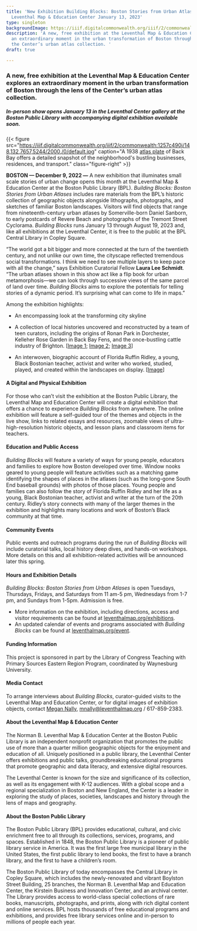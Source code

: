 ```yaml
---
title: 'New Exhibition Building Blocks: Boston Stories from Urban Atlases opens at
  Leventhal Map & Education Center January 13, 2023'
type: singleton
backgroundImage: https://iiif.digitalcommonwealth.org/iiif/2/commonwealth:ht24zx167/1700,2065,4591,2867/2000,/0/default.jpg
description: 'A new, free exhibition at the Leventhal Map & Education Center explores
  an extraordinary moment in the urban transformation of Boston through the lens of
  the Center’s urban atlas collection. '
draft: true

---
```

### A new, free exhibition at the Leventhal Map & Education Center explores an extraordinary moment in the urban transformation of Boston through the lens of the Center’s urban atlas collection.

##### In-person show opens January 13 in the Leventhal Center gallery at the Boston Public Library with accompanying digital exhibition available soon.

{{< figure src="https://iiif.digitalcommonwealth.org/iiif/2/commonwealth:1257c490j/148,132,7657,5244/2000,/0/default.jpg" caption="A 1938 [atlas plate]() of Back Bay offers a detailed snapshot of the neighborhood's bustling businesses, residences, and transport." class="figure-right" >}}

**BOSTON — December 9, 2022 —** A new exhibition that illuminates small scale stories of urban change opens this month at the Leventhal Map & Education Center at the Boston Public Library (BPL). _Building Blocks: Boston Stories from Urban Atlases_ includes rare materials from the BPL’s historic collection of geographic objects alongside lithographs, photographs, and sketches of familiar Boston landscapes. Visitors will find objects that range from nineteenth-century urban atlases by Somerville-born Daniel Sanborn, to early postcards of Revere Beach and photographs of the Tremont Street Cyclorama. _Building Blocks_ runs January 13 through August 19, 2023 and, like all exhibitions at the Leventhal Center, it is free to the public at the BPL Central Library in Copley Square.

“The world got a bit bigger and more connected at the turn of the twentieth century, and not unlike our own time, the cityscape reflected tremendous social transformations. I think we need to see multiple layers to keep pace with all the change,” says Exhibition Curatorial Fellow **Laura Lee Schmidt**. “The urban atlases shown in this show act like a flip book for urban metamorphosis—we can look through successive views of the same parcel of land over time. _Building Blocks_ aims to explore the potentials for telling stories of a dynamic period. It’s surprising what can come to life in maps.”

Among the exhibition highlights:

* An encompassing look at the transforming city skyline 


* A collection of local histories uncovered and reconstructed by a team of teen curators, including the origins of Ronan Park in Dorchester, Kelleher Rose Garden in Back Bay Fens, and the once-bustling cattle industry of Brighton. \[[Image 1](https://collections.leventhalmap.org/search/commonwealth:1257bz472); [Image 2](https://collections.leventhalmap.org/search/commonwealth:1257c3871); [Image 3](https://www.digitalcommonwealth.org/search/commonwealth:0c4862940)\]


* An interwoven, biographic account of Florida Ruffin Ridley, a young, Black Bostonian teacher, activist and writer who worked, studied, played, and created within the landscapes on display. \[[Image](https://bostonpubliclibrary.sharepoint.com/sites/LeventhalMap/Shared%20Documents/Forms/AllItems.aspx?id=%2Fsites%2FLeventhalMap%2FShared%20Documents%2FEducation%2FK%2D12%2FExhibitions%2FBuilding%20Blocks%2FFlorida%2FImages%20for%20design%2FCC%5Fconvention%2Ejpeg&parent=%2Fsites%2FLeventhalMap%2FShared%20Documents%2FEducation%2FK%2D12%2FExhibitions%2FBuilding%20Blocks%2FFlorida%2FImages%20for%20design&p=true&ga=1)\]

#### A Digital and Physical Exhibition

For those who can’t visit the exhibition at the Boston Public Library, the Leventhal Map and Education Center will create a digital exhibition that offers a chance to experience _Building Blocks_ from anywhere. The online exhibition will feature a self-guided tour of the themes and objects in the live show, links to related essays and resources, zoomable views of ultra-high-resolution historic objects, and lesson plans and classroom items for teachers.

#### Education and Public Access

_Building Blocks_ will feature a variety of ways for young people, educators and families to explore how Boston developed over time. Window nooks geared to young people will feature activities such as a matching game identifying the shapes of places in the atlases (such as the long-gone South End baseball grounds) with photos of those places. Young people and families can also follow the story of Florida Ruffin Ridley and her life as a young, Black Bostonian teacher, activist and writer at the turn of the 20th century. Ridley’s story connects with many of the larger themes in the exhibition and highlights many locations and work of Boston’s Black community at that time.

#### Community Events

Public events and outreach programs during the run of _Building Blocks_ will include curatorial talks, local history deep dives, and hands-on workshops. More details on this and all exhibition-related activities will be announced later this spring.

#### Hours and Exhibition Details

_Building Blocks: Boston Stories from Urban Atlases_ is open Tuesdays, Thursdays, Fridays, and Saturdays from 11 am-5 pm, Wednesdays from 1-7 pm, and Sundays from 1-5pm. Admission is free.

* More information on the exhibition, including directions, access and visitor requirements can be found at [leventhalmap.org/exhibitions](https://leventhalmap.org/exhibtions).
* An updated calendar of events and programs associated with _Building Blocks_ can be found at [leventhalmap.org/event](https://leventhalmap.org/event).

#### Funding Information

This project is sponsored in part by the Library of Congress Teaching with Primary Sources Eastern Region Program, coordinated by Waynesburg University.

#### Media Contact

To arrange interviews about _Building Blocks_, curator-guided visits to the Leventhal Map and Education Center, or for digital images of exhibition objects, contact [Megan Nally](https://www.leventhalmap.org/about/people/megan-nally/), [mnally@leventhalmap.org](mailto:mnally@leventhalmap.org) / 617-859-2383.

#### About the Leventhal Map & Education Center

The Norman B. Leventhal Map & Education Center at the Boston Public Library is an independent nonprofit organization that promotes the public use of more than a quarter million geographic objects for the enjoyment and education of all. Uniquely positioned in a public library, the Leventhal Center offers exhibitions and public talks, groundbreaking educational programs that promote geographic and data literacy, and extensive digital resources.

The Leventhal Center is known for the size and significance of its collection, as well as its engagement with K-12 audiences. With a global scope and a regional specialization in Boston and New England, the Center is a leader in exploring the study of places, societies, landscapes and history through the lens of maps and geography.

#### About the Boston Public Library

The Boston Public Library (BPL) provides educational, cultural, and civic enrichment free to all through its collections, services, programs, and spaces. Established in 1848, the Boston Public Library is a pioneer of public library service in America. It was the first large free municipal library in the United States, the first public library to lend books, the first to have a branch library, and the first to have a children’s room.

The Boston Public Library of today encompasses the Central Library in Copley Square, which includes the newly-renovated and vibrant Boylston Street Building, 25 branches, the Norman B. Leventhal Map and Education Center, the Kirstein Business and Innovation Center, and an archival center. The Library provides access to world-class special collections of rare books, manuscripts, photographs, and prints, along with rich digital content and online services. BPL hosts thousands of free educational programs and exhibitions, and provides free library services online and in-person to millions of people each year.